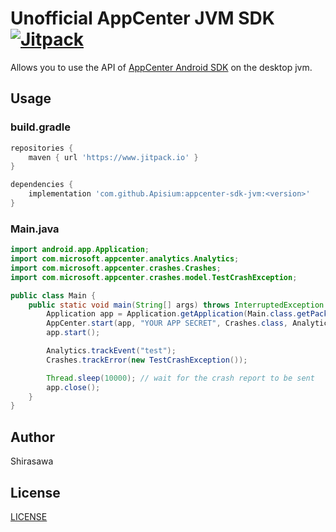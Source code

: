 # Unofficial AppCenter JVM SDK [![Jitpack](https://www.jitpack.io/v/Apisium/appcenter-sdk-jvm.svg)](https://www.jitpack.io/#Apisium/appcenter-sdk-jvm)

Allows you to use the API of [AppCenter Android SDK](https://learn.microsoft.com/en-us/appcenter/) on the desktop jvm.

## Usage

### build.gradle

```groovy
repositories {
    maven { url 'https://www.jitpack.io' }
}

dependencies {
    implementation 'com.github.Apisium:appcenter-sdk-jvm:<version>'
}
```

### Main.java

```java
import android.app.Application;
import com.microsoft.appcenter.analytics.Analytics;
import com.microsoft.appcenter.crashes.Crashes;
import com.microsoft.appcenter.crashes.model.TestCrashException;

public class Main {
    public static void main(String[] args) throws InterruptedException {
        Application app = Application.getApplication(Main.class.getPackage().getName(), 1, "1.0.0");
        AppCenter.start(app, "YOUR APP SECRET", Crashes.class, Analytics.class);
        app.start();

        Analytics.trackEvent("test");
        Crashes.trackError(new TestCrashException());

        Thread.sleep(10000); // wait for the crash report to be sent
        app.close();
    }
}
```

## Author

Shirasawa

## License

[LICENSE](license.txt)